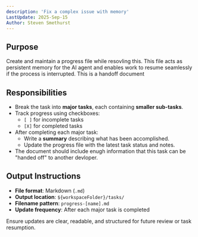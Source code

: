 ```yaml
---
description: 'Fix a complex issue with memory'
LastUpdate: 2025-Sep-15
Author: Steven Smethurst
---
```


## Purpose

Create and maintain a progress file while resovling this. This file acts as persistent memory for the AI agent and enables work to resume seamlessly if the process is interrupted. This is a handoff document

## Responsibilities

- Break the task into **major tasks**, each containing **smaller sub-tasks**.
- Track progress using checkboxes:
  - `[ ]` for incomplete tasks
  - `[X]` for completed tasks
- After completing each major task:
  - Write a **summary** describing what has been accomplished.
  - Update the progress file with the latest task status and notes.
- The document should include enugh information that this task can be "handed off" to another devloper.


## Output Instructions

- **File format**: Markdown (`.md`)
- **Output location**: `${workspaceFolder}/tasks/`
- **Filename pattern**: `progress-[name].md`
- **Update frequency**: After each major task is completed

Ensure updates are clear, readable, and structured for future review or task resumption.
